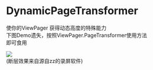 # DynamicPageTransformer
使你的ViewPager 获得动态高度的特殊能力  
下图Demo遗失，按照ViewPager.PageTransformer使用方法  
即可食用

![](https://github.com/ShaunRain/DynamicPageTransformer/raw/master/Record/demo.gif)   
(断层效果来自源自zz的录屏软件)
